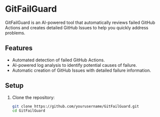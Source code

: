 # GitFailGuard

GitFailGuard is an AI-powered tool that automatically reviews failed GitHub Actions and creates detailed GitHub Issues to help you quickly address problems.

## Features
- Automated detection of failed GitHub Actions.
- AI-powered log analysis to identify potential causes of failure.
- Automatic creation of GitHub Issues with detailed failure information.

## Setup

1. Clone the repository:
   ```bash
   git clone https://github.com/yourusername/GitFailGuard.git
   cd GitFailGuard
